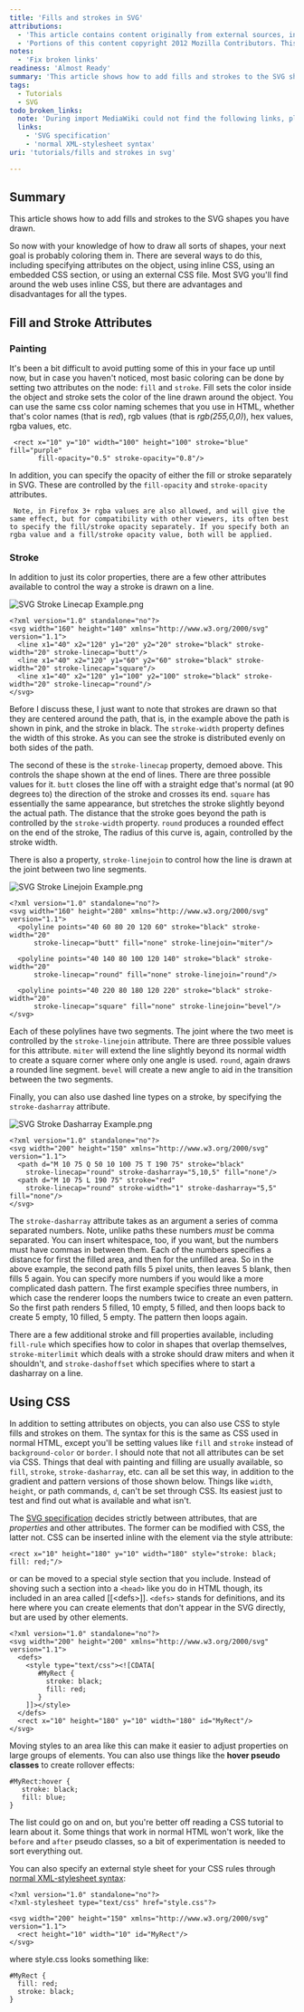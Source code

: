 ```yaml
---
title: 'Fills and strokes in SVG'
attributions:
  - 'This article contains content originally from external sources, including ones licensed under the CC-BY-SA license. [![cc-by-sa-small-wpd.png](/assets/public/c/c8/cc-by-sa-small-wpd.png)](http://creativecommons.org/licenses/by-sa/3.0/us/)'
  - 'Portions of this content copyright 2012 Mozilla Contributors. This article contains work licensed under the Creative Commons Attribution-Sharealike License v2.5 or later. The original work is available at Mozilla Developer Network: [Article](https://developer.mozilla.org/en-US/docs/SVG/Tutorial/Fills_and_Strokes)'
notes:
  - 'Fix broken links'
readiness: 'Almost Ready'
summary: 'This article shows how to add fills and strokes to the SVG shapes you have drawn.'
tags:
  - Tutorials
  - SVG
todo_broken_links:
  note: 'During import MediaWiki could not find the following links, please fix and adjust this list.'
  links:
    - 'SVG specification'
    - 'normal XML-stylesheet syntax'
uri: 'tutorials/fills and strokes in svg'

---
```

## Summary

This article shows how to add fills and strokes to the SVG shapes you have drawn.

So now with your knowledge of how to draw all sorts of shapes, your next goal is probably coloring them in. There are several ways to do this, including specifying attributes on the object, using inline CSS, using an embedded CSS section, or using an external CSS file. Most SVG you'll find around the web uses inline CSS, but there are advantages and disadvantages for all the types.

## Fill and Stroke Attributes

### Painting

It's been a bit difficult to avoid putting some of this in your face up until now, but in case you haven't noticed, most basic coloring can be done by setting two attributes on the node: `fill` and `stroke`. Fill sets the color inside the object and stroke sets the color of the line drawn around the object. You can use the same css color naming schemes that you use in HTML, whether that's color names (that is *red*), rgb values (that is *rgb(255,0,0)*), hex values, rgba values, etc.

     <rect x="10" y="10" width="100" height="100" stroke="blue" fill="purple"
           fill-opacity="0.5" stroke-opacity="0.8"/>

In addition, you can specify the opacity of either the fill or stroke separately in SVG. These are controlled by the `fill-opacity` and `stroke-opacity` attributes.

     Note, in Firefox 3+ rgba values are also allowed, and will give the same effect, but for compatibility with other viewers, its often best to specify the fill/stroke opacity separately. If you specify both an rgba value and a fill/stroke opacity value, both will be applied.

### Stroke

In addition to just its color properties, there are a few other attributes available to control the way a stroke is drawn on a line.

 ![SVG Stroke Linecap Example.png](/assets/public/2/28/SVG_Stroke_Linecap_Example.png)

    <?xml version="1.0" standalone="no"?>
    <svg width="160" height="140" xmlns="http://www.w3.org/2000/svg" version="1.1">
      <line x1="40" x2="120" y1="20" y2="20" stroke="black" stroke-width="20" stroke-linecap="butt"/>
      <line x1="40" x2="120" y1="60" y2="60" stroke="black" stroke-width="20" stroke-linecap="square"/>
      <line x1="40" x2="120" y1="100" y2="100" stroke="black" stroke-width="20" stroke-linecap="round"/>
    </svg>

Before I discuss these, I just want to note that strokes are drawn so that they are centered around the path, that is, in the example above the path is shown in pink, and the stroke in black. The `stroke-width` property defines the width of this stroke. As you can see the stroke is distributed evenly on both sides of the path.

The second of these is the `stroke-linecap` property, demoed above. This controls the shape shown at the end of lines. There are three possible values for it. `butt` closes the line off with a straight edge that's normal (at 90 degrees to) the direction of the stroke and crosses its end. `square` has essentially the same appearance, but stretches the stroke slightly beyond the actual path. The distance that the stroke goes beyond the path is controlled by the `stroke-width` property. `round` produces a rounded effect on the end of the stroke, The radius of this curve is, again, controlled by the stroke width.

There is also a property, `stroke-linejoin` to control how the line is drawn at the joint between two line segments.

 ![SVG Stroke Linejoin Example.png](/assets/public/a/ad/SVG_Stroke_Linejoin_Example.png)

    <?xml version="1.0" standalone="no"?>
    <svg width="160" height="280" xmlns="http://www.w3.org/2000/svg" version="1.1">
      <polyline points="40 60 80 20 120 60" stroke="black" stroke-width="20"
          stroke-linecap="butt" fill="none" stroke-linejoin="miter"/>

      <polyline points="40 140 80 100 120 140" stroke="black" stroke-width="20"
          stroke-linecap="round" fill="none" stroke-linejoin="round"/>

      <polyline points="40 220 80 180 120 220" stroke="black" stroke-width="20"
          stroke-linecap="square" fill="none" stroke-linejoin="bevel"/>
    </svg>

Each of these polylines have two segments. The joint where the two meet is controlled by the `stroke-linejoin` attribute. There are three possible values for this attribute. `miter` will extend the line slightly beyond its normal width to create a square corner where only one angle is used. `round`, again draws a rounded line segment. `bevel` will create a new angle to aid in the transition between the two segments.

Finally, you can also use dashed line types on a stroke, by specifying the `stroke-dasharray` attribute.

![SVG Stroke Dasharray Example.png](/assets/public/4/4a/SVG_Stroke_Dasharray_Example.png)

    <?xml version="1.0" standalone="no"?>
    <svg width="200" height="150" xmlns="http://www.w3.org/2000/svg" version="1.1">
      <path d="M 10 75 Q 50 10 100 75 T 190 75" stroke="black"
        stroke-linecap="round" stroke-dasharray="5,10,5" fill="none"/>
      <path d="M 10 75 L 190 75" stroke="red"
        stroke-linecap="round" stroke-width="1" stroke-dasharray="5,5" fill="none"/>
    </svg>

The `stroke-dasharray` attribute takes as an argument a series of comma separated numbers. Note, unlike paths these numbers *must* be comma separated. You can insert whitespace, too, if you want, but the numbers must have commas in between them. Each of the numbers specifies a distance for first the filled area, and then for the unfilled area. So in the above example, the second path fills 5 pixel units, then leaves 5 blank, then fills 5 again. You can specify more numbers if you would like a more complicated dash pattern. The first example specifies three numbers, in which case the renderer loops the numbers twice to create an even pattern. So the first path renders 5 filled, 10 empty, 5 filled, and then loops back to create 5 empty, 10 filled, 5 empty. The pattern then loops again.

There are a few additional stroke and fill properties available, including `fill-rule` which specifies how to color in shapes that overlap themselves, `stroke-miterlimit` which deals with a stroke should draw miters and when it shouldn't, and `stroke-dashoffset` which specifies where to start a dasharray on a line.

## Using CSS

In addition to setting attributes on objects, you can also use CSS to style fills and strokes on them. The syntax for this is the same as CSS used in normal HTML, except you'll be setting values like `fill` and `stroke` instead of `background-color` or `border`. I should note that not all attributes can be set via CSS. Things that deal with painting and filling are usually available, so `fill`, `stroke`, `stroke-dasharray`, etc. can all be set this way, in addition to the gradient and pattern versions of those shown below. Things like `width`, `height`, or path commands, `d`, can't be set through CSS. Its easiest just to test and find out what is available and what isn't.

The [SVG specification](/w/index.php?title=SVG_specification&action=edit&redlink=1) decides strictly between attributes, that are *properties* and other attributes. The former can be modified with CSS, the latter not. CSS can be inserted inline with the element via the style attribute:

    <rect x="10" height="180" y="10" width="180" style="stroke: black; fill: red;"/>

or can be moved to a special style section that you include. Instead of shoving such a section into a `<head>` like you do in HTML though, its included in an area called [[\<defs\>]]. `<defs>` stands for definitions, and its here where you can create elements that don't appear in the SVG directly, but are used by other elements.

    <?xml version="1.0" standalone="no"?>
    <svg width="200" height="200" xmlns="http://www.w3.org/2000/svg" version="1.1">
      <defs>
        <style type="text/css"><![CDATA[
           #MyRect {
             stroke: black;
             fill: red;
           }
        ]]></style>
      </defs>
      <rect x="10" height="180" y="10" width="180" id="MyRect"/>
    </svg>

Moving styles to an area like this can make it easier to adjust properties on large groups of elements. You can also use things like the **hover pseudo classes** to create rollover effects:

    #MyRect:hover {
       stroke: black;
       fill: blue;
    }

The list could go on and on, but you're better off reading a CSS tutorial to learn about it. Some things that work in normal HTML won't work, like the `before` and `after` pseudo classes, so a bit of experimentation is needed to sort everything out.

You can also specify an external style sheet for your CSS rules through [normal XML-stylesheet syntax](/w/index.php?title=normal_XML-stylesheet_syntax&action=edit&redlink=1):

    <?xml version="1.0" standalone="no"?>
    <?xml-stylesheet type="text/css" href="style.css"?>

    <svg width="200" height="150" xmlns="http://www.w3.org/2000/svg" version="1.1">
      <rect height="10" width="10" id="MyRect"/>
    </svg>

where style.css looks something like:

    #MyRect {
      fill: red;
      stroke: black;
    }
